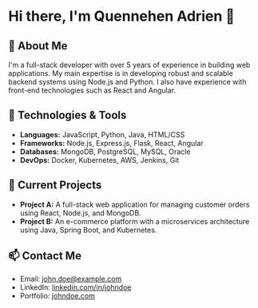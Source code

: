 # Hi there, I'm Quennehen Adrien 👋

## 🚀 About Me

I'm a full-stack developer with over 5 years of experience in building web applications. My main expertise is in developing robust and scalable backend systems using Node.js and Python. I also have experience with front-end technologies such as React and Angular.

## 🔧 Technologies & Tools

- **Languages:** JavaScript, Python, Java, HTML/CSS
- **Frameworks:** Node.js, Express.js, Flask, React, Angular
- **Databases:** MongoDB, PostgreSQL, MySQL, Oracle
- **DevOps:** Docker, Kubernetes, AWS, Jenkins, Git

## 🌱 Current Projects

- **Project A:** A full-stack web application for managing customer orders using React, Node.js, and MongoDB.
- **Project B:** An e-commerce platform with a microservices architecture using Java, Spring Boot, and Kubernetes.

## 📫 Contact Me

- Email: john.doe@example.com
- LinkedIn: [linkedin.com/in/johndoe](https://www.linkedin.com/in/johndoe/)
- Portfolio: [johndoe.com](https://www.johndoe.com)
